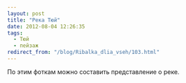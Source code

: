 ```yaml
---
layout: post
title: "Река Тюй"
date: 2012-08-04 12:26:35
tags:
  - Тюй
  - пейзаж
redirect_from: "/blog/Ribalka_dlia_vseh/103.html"
---
```

По этим фоткам можно составить представление о реке.
